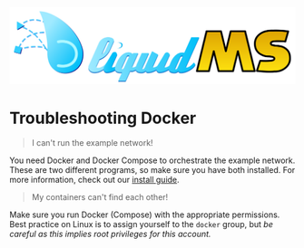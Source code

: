 ![LiquidMS logo](../liquidMS.svg)

Troubleshooting Docker
======================

> I can't run the example network!

You need Docker and Docker Compose to orchestrate the example network.
These are two different programs, so make sure you have both installed.
For more information, check out our [install guide].

[install guide]: <../howto/install.md>


> My containers can't find each other!

Make sure you run Docker (Compose) with the appropriate permissions.
Best practice on Linux is to assign yourself to the `docker` group, but
*be careful as this implies root privileges for this account.*

